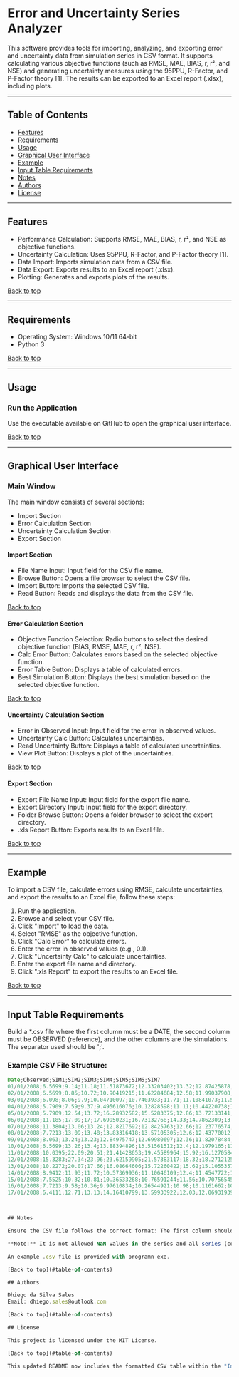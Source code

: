 # Error and Uncertainty Series Analyzer

This software provides tools for importing, analyzing, and exporting error and uncertainty data from simulation series in CSV format. It supports calculating various objective functions (such as RMSE, MAE, BIAS, r, r², and NSE) and generating uncertainty measures using the 95PPU, R-Factor, and P-Factor theory [1]. The results can be exported to an Excel report (.xlsx), including plots.

---

## Table of Contents

- [Features](#features)
- [Requirements](#requirements)
- [Usage](#usage)
- [Graphical User Interface](#graphical-user-interface)
- [Example](#example)
- [Input Table Requirements](#input-table-requirements)
- [Notes](#notes)
- [Authors](#authors)
- [License](#license)

---

## Features

- Performance Calculation: Supports RMSE, MAE, BIAS, r, r², and NSE as objective functions.
- Uncertainty Calculation: Uses 95PPU, R-Factor, and P-Factor theory [1].
- Data Import: Imports simulation data from a CSV file.
- Data Export: Exports results to an Excel report (.xlsx).
- Plotting: Generates and exports plots of the results.
  
[Back to top](#table-of-contents)

---

## Requirements

- Operating System: Windows 10/11 64-bit
- Python 3
  
[Back to top](#table-of-contents)

---

## Usage

### Run the Application

Use the executable available on GitHub to open the graphical user interface.

[Back to top](#table-of-contents)

---

## Graphical User Interface

### Main Window

The main window consists of several sections:

- Import Section
- Error Calculation Section
- Uncertainty Calculation Section
- Export Section

#### Import Section

- File Name Input: Input field for the CSV file name.
- Browse Button: Opens a file browser to select the CSV file.
- Import Button: Imports the selected CSV file.
- Read Button: Reads and displays the data from the CSV file.

[Back to top](#table-of-contents)

#### Error Calculation Section

- Objective Function Selection: Radio buttons to select the desired objective function (BIAS, RMSE, MAE, r, r², NSE).
- Calc Error Button: Calculates errors based on the selected objective function.
- Error Table Button: Displays a table of calculated errors.
- Best Simulation Button: Displays the best simulation based on the selected objective function.

[Back to top](#table-of-contents)

#### Uncertainty Calculation Section

- Error in Observed Input: Input field for the error in observed values.
- Uncertainty Calc Button: Calculates uncertainties.
- Read Uncertainty Button: Displays a table of calculated uncertainties.
- View Plot Button: Displays a plot of the uncertainties.

[Back to top](#table-of-contents)

#### Export Section

- Export File Name Input: Input field for the export file name.
- Export Directory Input: Input field for the export directory.
- Folder Browse Button: Opens a folder browser to select the export directory.
- .xls Report Button: Exports results to an Excel file.

[Back to top](#table-of-contents)

---

## Example

To import a CSV file, calculate errors using RMSE, calculate uncertainties, and export the results to an Excel file, follow these steps:

1. Run the application.
2. Browse and select your CSV file.
3. Click "Import" to load the data.
4. Select "RMSE" as the objective function.
5. Click "Calc Error" to calculate errors.
6. Enter the error in observed values (e.g., 0.1).
7. Click "Uncertainty Calc" to calculate uncertainties.
8. Enter the export file name and directory.
9. Click ".xls Report" to export the results to an Excel file.

[Back to top](#table-of-contents)

---

## Input Table Requirements

Build a *.csv file where the first column must be a DATE, the second column must be OBSERVED (reference), and the other columns are the simulations. The separator used should be ';'.

### Example CSV File Structure:

```javascript
Date;Observed;SIM1;SIM2;SIM3;SIM4;SIM5;SIM6;SIM7
01/01/2008;6.5699;9.14;11.18;11.51873672;12.33203402;13.32;12.87425878;13.22578492
02/01/2008;6.5699;8.85;10.72;10.90419215;11.62284684;12.58;11.99037908;12.37486219
03/01/2008;6.098;8.06;9.9;10.04710097;10.7403933;11.71;11.10841073;11.50045562
04/01/2008;5.7909;7.59;9.37;9.495616076;10.12828598;11.11;10.44220738;10.83883922
05/01/2008;5.7909;12.54;13.72;16.28932582;15.5283375;12.86;13.72133141;11.90436727
06/01/2008;11.185;17.09;17;17.69950231;16.73132768;14.33;14.7862309;13.1575171
07/01/2008;11.3804;13.06;13.24;12.8217692;12.8425763;12.66;12.23776574;11.85497255
08/01/2008;7.7213;13.09;13.48;13.83316418;13.57105305;12.6;12.43770012;11.70279927
09/01/2008;8.063;13.24;13.23;12.84975747;12.69980697;12.36;11.82078484;11.51162844
10/01/2008;6.5699;13.26;13.4;13.88394896;13.51561512;12.4;12.1979165;11.42525459
11/01/2008;10.0395;22.09;20.51;21.41428653;19.45589964;15.92;16.12705842;14.41034013
12/01/2008;15.3283;27.34;23.96;23.62159905;21.57383117;18.32;18.2712125;17.01282931
13/01/2008;10.2272;20.07;17.66;16.08664606;15.72260422;15.62;15.10553576;15.09769122
14/01/2008;8.9412;11.93;11.72;10.57369936;11.10646109;12.4;11.4547722;12.01793019
15/01/2008;7.5525;10.32;10.81;10.36533268;10.76591244;11.56;10.70756545;11.1048298
16/01/2008;7.7213;9.58;10.36;9.97610834;10.26544921;10.98;10.1161662;10.47987823
17/01/2008;6.4111;12.71;13.13;14.16410799;13.59933922;12.03;12.06931939;11.3550626



## Notes

Ensure the CSV file follows the correct format: The first column should be the date, the second column the observed data, and subsequent columns the simulation data. The CSV file should not contain NaN values, and all series must have the same dimensions.

**Note:** It is not allowed NaN values in the series and all series (columns) must have the same dimensions.

An example .csv file is provided with programn exe.

[Back to top](#table-of-contents)

## Authors

Dhiego da Silva Sales  
Email: dhiego.sales@outlook.com

[Back to top](#table-of-contents)

## License

This project is licensed under the MIT License.

[Back to top](#table-of-contents)

This updated README now includes the formatted CSV table within the "Input Table Requirements" section and integrates the additional information seamlessly. Adjust any styling or formatting according to your documentation standards.

